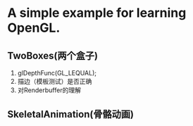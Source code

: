 # A simple example for learning OpenGL.
## TwoBoxes(两个盒子)
1. glDepthFunc(GL_LEQUAL);
2. 描边（模板测试）是否正确
3. 对Renderbuffer的理解

## SkeletalAnimation(骨骼动画)
